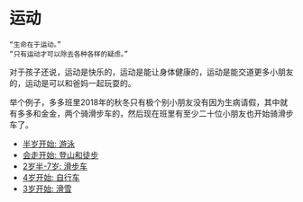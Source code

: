 # 运动

    “生命在于运动。”
    “只有运动才可以除去各种各样的疑虑。”

对于孩子还说，运动是快乐的，运动是能让身体健康的，运动是能交道更多小朋友的，运动是可以和爸妈一起玩耍的。

举个例子，多多班里2018年的秋冬只有极个别小朋友没有因为生病请假，其中就有多多和金金，两个骑滑步车的，然后现在班里有至少二十位小朋友也开始骑滑步车了。

- [半岁开始: 游泳](./swimming.md)
- [会走开始: 登山和徒步](./hiking.md)
- [2岁半-7岁: 滑步车](./push-bike.md)
- [4岁开始: 自行车](./bicycle.md)
- [3岁开始: 滑雪](./skiing.nd)